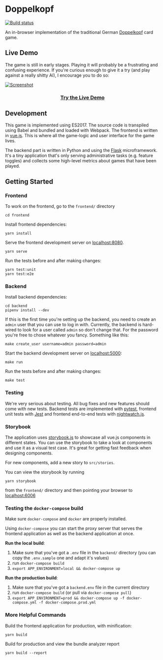 # Doppelkopf
[![Build status](https://circleci.com/gh/hamvocke/doppelkopf.svg?style=svg)](https://circleci.com/gh/hamvocke/doppelkopf)

An in-browser implementation of the traditional German [Doppelkopf](https://en.wikipedia.org/wiki/Doppelkopf) card game.

## Live Demo
The game is still in early stages. Playing it will probably be a frustrating and confusing experience. If you're curious enough to give it a try (and play against a really shitty AI), I encourage you to do so:

[![Screenshot](https://i.imgur.com/qQPyE3I.png)](https://doppelkopf.ham.codes/)

<h3 align="center"><a href="https://doppelkopf.ham.codes/">Try the Live Demo</a></h3>

## Development
This game is implemented using ES2017. The source code is transpiled using Babel and bundled and loaded with Webpack. The frontend is written in [vue.js](https://vuejs.org/). This is where all the game-logic and user interface for the game lives.

The backend part is written in Python and using the [Flask](http://flask.pocoo.org/) microframework. It's a tiny application that's only serving administrative tasks (e.g. feature toggles) and collects some high-level metrics about games that have been played.

## Getting Started

### Frontend
To work on the frontend, go to the `frontend/` directory

    cd frontend

Install frontend dependencies:

    yarn install

Serve the frontend development server on [localhost:8080](http://localhost:8080).

    yarn serve

Run the tests before and after making changes:

    yarn test:unit
    yarn test:e2e


### Backend
Install backend dependencies:

    cd backend
    pipenv install --dev

If this is the first time you're setting up the backend, you need to create an `admin` user that you can use to log in with. Currently, the backend is hard-wired to look for a user called `admin` so don't change that. For the password you're free to chose whatever you fancy. Something like this:

    make create_user username=admin password=admin

Start the backend development server on [localhost:5000](http://localhost:5000):

    make run

Run the tests before and after making changes:

    make test


### Testing
We're very serious about testing. All bug fixes and new features should come with new tests. Backend tests are implemented with [pytest](https://docs.pytest.org/), frontend unit tests with [Jest](https://jestjs.io/) and frontend end-to-end tests with [nightwatch.js](https://nightwatchjs.org/).


### Storybook
The application uses [storybook.js](https://storybook.js.org/) to showcase all vue.js components in different states. You can use the storybook to take a look at components and use it as a visual test case. It's great for getting fast feedback when designing components.

For new components, add a new story to `src/stories`.

You can view the storybook by running

    yarn storybook

from the `frontend/` directory and then pointing your browser to [localhost:6006](http://localhost:6006)

### Testing the `docker-compose` build
Make sure `docker-compose` and `docker` are properly installed.

Using `docker-compose` you can start the proxy server that serves the frontend application as well as the backend application at once.

**Run the local build**:

1. Make sure that you've got a `.env` file in the `backend/` directory (you can copy the `.env.sample` one and adapt it's values)
2. run `docker-compose build`
3. `export APP_ENVIRONMENT=local && docker-compose up`

**Run the production build**:

1. Make sure that you've got a `backend.env` file in the current directory
2. run `docker-compose build` (or pull via `docker-compose pull`)
3. `export APP_ENVIRONMENT=prod && docker-compose up -f docker-compose.yml -f docker-compose.prod.yml`

### More Helpful Commands

Build the frontend application for production, with minification:

    yarn build

Build for production and view the bundle analyzer report

    yarn build --report

